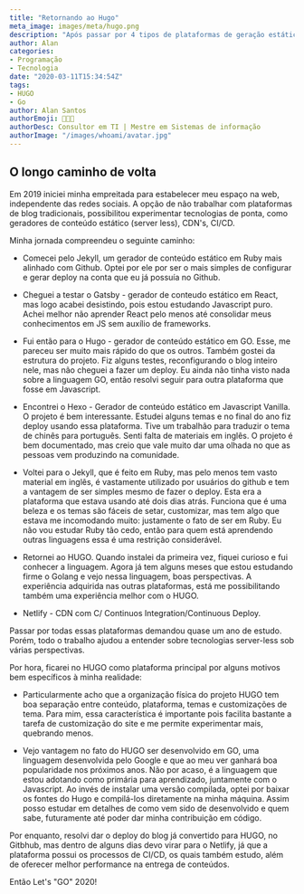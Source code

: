 ```yaml
---
title: "Retornando ao Hugo"
meta_image: images/meta/hugo.png
description: "Após passar por 4 tipos de plataformas de geração estática de conteúdo, voltar ao HUGO parece ser a decisão mais coerente no momento."
author: Alan
categories:
- Programação
- Tecnologia
date: "2020-03-11T15:34:54Z"
tags:
- HUGO
- Go
author: Alan Santos
authorEmoji: 👨🏻‍💻
authorDesc: Consultor em TI | Mestre em Sistemas de informação
authorImage: "/images/whoami/avatar.jpg"
---
```


## O longo caminho de volta

Em 2019 iniciei minha empreitada para estabelecer meu espaço na web, independente das redes sociais.
A opção de não trabalhar com plataformas de blog tradicionais,  possibilitou experimentar tecnologias de ponta, como geradores de conteúdo estático (server less), CDN's, CI/CD.

Minha jornada compreendeu o seguinte caminho:

* Comecei pelo Jekyll, um gerador de conteúdo estático em Ruby mais alinhado com Github. Optei por ele por ser o mais simples de configurar e gerar deploy na conta que eu já possuía no Github.

* Cheguei a testar o Gatsby - gerador de conteudo estático em React, mas logo acabei desistindo, pois estou estudando Javascript puro. Achei melhor não aprender React pelo menos até consolidar meus conhecimentos em JS sem auxílio de frameworks.

* Fui então para o Hugo - gerador de conteúdo estático em GO. Esse, me pareceu ser muito mais rápido do que os outros. Também gostei da estrutura do projeto. Fiz alguns testes, reconfigurando o blog inteiro nele, mas não cheguei a fazer um deploy. Eu ainda não tinha visto nada sobre a linguagem GO, então resolvi seguir para outra plataforma que fosse em Javascript.

* Encontrei o Hexo - Gerador de conteúdo estático em Javascript Vanilla. O projeto é bem interessante. Estudei alguns temas e no final do ano fiz deploy usando essa plataforma. Tive um trabalhão para traduzir o tema de chinês para português. Senti falta de materiais em inglês. O projeto é bem documentado, mas creio que vale muito dar uma olhada no que as pessoas vem produzindo na comunidade.

* Voltei para o Jekyll, que é feito em Ruby, mas pelo menos tem vasto material em inglês, é vastamente utilizado por usuários do github e tem a vantagem de ser simples mesmo de fazer o deploy. Esta era a plataforma que estava usando até dois dias atrás. Funciona que é uma beleza e os temas são fáceis de setar, customizar, mas tem algo que estava me incomodando muito: justamente o fato de ser em Ruby. Eu não vou estudar Ruby tão cedo, então para quem está aprendendo outras linguagens essa é uma restrição considerável.

* Retornei ao HUGO. Quando instalei da primeira vez, fiquei curioso e fui conhecer a linguagem. Agora já tem alguns meses que estou estudando firme o Golang e vejo nessa linguagem, boas perspectivas. A experiência adquirida nas outras plataformas, está me possibilitando também uma experiência melhor com o HUGO.


* Netlify - CDN com C/ Continuos Integration/Continuous Deploy.

Passar por todas essas plataformas demandou quase um ano de estudo. Porém, todo o trabalho ajudou a entender sobre tecnologias server-less sob várias perspectivas.

Por hora, ficarei no HUGO como plataforma principal por alguns motivos bem específicos à minha realidade:

* Particularmente acho que a organização física do projeto HUGO tem boa separação entre conteúdo, plataforma, temas e customizações de tema. Para mim, essa característica é importante pois facilita bastante a tarefa de customização do site e me permite experimentar mais, quebrando menos.

* Vejo vantagem no fato do HUGO ser desenvolvido em GO, uma linguagem desenvolvida pelo Google e que ao meu ver ganhará boa popularidade nos próximos anos. Não por acaso, é a linguagem que estou adotando como primária para aprendizado, juntamente com o Javascript. Ao invés de instalar uma versão compilada, optei por baixar os fontes do Hugo e compilá-los diretamente na minha máquina. Assim posso estudar em detalhes de como vem sido de desenvolvido e quem sabe, futuramente até poder dar minha contribuição em código.

Por enquanto, resolvi dar o deploy do blog já convertido para HUGO,  no Gitbhub, mas dentro de alguns dias devo virar para o Netlify, já que a plataforma possui os processos de CI/CD, os quais também estudo, além de oferecer melhor performance na entrega de conteúdos.

Então Let's "GO" 2020!
